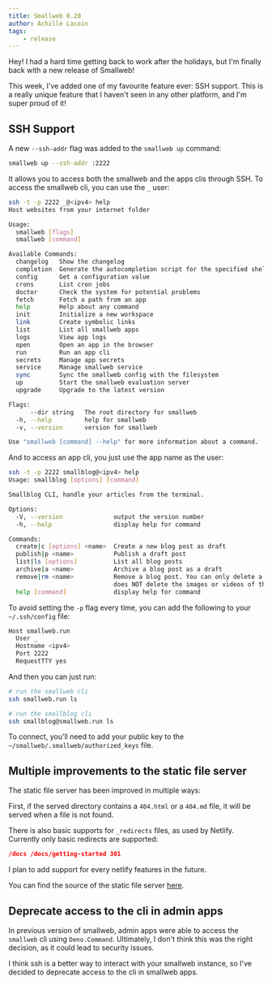 ```yaml
---
title: Smallweb 0.20
author: Achille Lacoin
tags:
    - release
---
```


Hey! I had a hard time getting back to work after the holidays, but I'm finally back with a new release of Smallweb!

This week, I've added one of my favourite feature ever: SSH support. This is a really unique feature that I haven't seen in any other platform, and I'm super proud of it!

<!-- more -->

## SSH Support

A new `--ssh-addr` flag was added to the `smallweb up` command:

```sh
smallweb up --ssh-addr :2222
```

It allows you to access both the smallweb and the apps clis through SSH. To access the smallweb cli, you can use the `_` user:

```sh
ssh -t -p 2222 _@<ipv4> help
Host websites from your internet folder

Usage:
  smallweb [flags]
  smallweb [command]

Available Commands:
  changelog   Show the changelog
  completion  Generate the autocompletion script for the specified shell
  config      Get a configuration value
  crons       List cron jobs
  doctor      Check the system for potential problems
  fetch       Fetch a path from an app
  help        Help about any command
  init        Initialize a new workspace
  link        Create symbolic links
  list        List all smallweb apps
  logs        View app logs
  open        Open an app in the browser
  run         Run an app cli
  secrets     Manage app secrets
  service     Manage smallweb service
  sync        Sync the smallweb config with the filesystem
  up          Start the smallweb evaluation server
  upgrade     Upgrade to the latest version

Flags:
      --dir string   The root directory for smallweb
  -h, --help         help for smallweb
  -v, --version      version for smallweb

Use "smallweb [command] --help" for more information about a command.
```

And to access an app cli, you just use the app name as the user:

```sh
ssh -t -p 2222 smallblog@<ipv4> help
Usage: smallblog [options] [command]

Smallblog CLI, handle your articles from the terminal.

Options:
  -V, --version              output the version number
  -h, --help                 display help for command

Commands:
  create|c [options] <name>  Create a new blog post as draft
  publish|p <name>           Publish a draft post
  list|ls [options]          List all blog posts
  archive|a <name>           Archive a blog post as a draft
  remove|rm <name>           Remove a blog post. You can only delete a draft post. If you want to delete a published post, use `smallblog archive` first. This
                             does NOT delete the images or videos of the post, You should delete them manually.
  help [command]             display help for command
```

To avoid setting the `-p` flag every time, you can add the following to your `~/.ssh/config` file:

```sh
Host smallweb.run
  User _
  Hostname <ipv4>
  Port 2222
  RequestTTY yes
```

And then you can just run:

```sh
# run the smallweb cli
ssh smallweb.run ls

# run the smallblog cli
ssh smallblog@smallweb.run ls
```

To connect, you'll need to add your public key to the `~/smallweb/.smallweb/authorized_keys` file.

## Multiple improvements to the static file server

The static file server has been improved in multiple ways:

First, if the served directory contains a `404.html` or a `404.md` file, it will be served when a file is not found.

There is also basic supports for `_redirects` files, as used by Netlify. Currently only basic redirects are supported:

```json
/docs /docs/getting-started 301
```

I plan to add support for every netlify features in the future.

You can find the source of the static file server [here](https://github.com/pomdtr/smallweb-file-server).

## Deprecate access to the cli in admin apps

In previous version of smallweb, admin apps were able to access the `smallweb` cli using `Deno.Command`. Ultimately, I don't think this was the right decision, as it could lead to security issues.

I think ssh is a better way to interact with your smallweb instance, so I've decided to deprecate access to the cli in smallweb apps.

